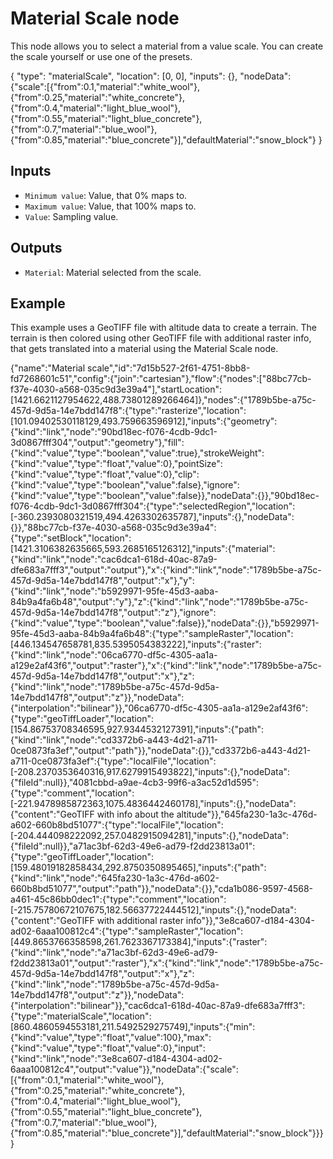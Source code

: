 # Material Scale node

This node allows you to select a material from a value scale. You can create the scale yourself or use one of the presets.

<Node>
    {
        "type": "materialScale",
        "location": [0, 0],
        "inputs": {},
        "nodeData": {"scale":[{"from":0.1,"material":"white_wool"},{"from":0.25,"material":"white_concrete"},{"from":0.4,"material":"light_blue_wool"},{"from":0.55,"material":"light_blue_concrete"},{"from":0.7,"material":"blue_wool"},{"from":0.85,"material":"blue_concrete"}],"defaultMaterial":"snow_block"}
    }
</Node>

## Inputs

-   `Minimum value`: Value, that 0% maps to.
-   `Maximum value`: Value, that 100% maps to.
-   `Value`: Sampling value.

## Outputs

-   `Material`: Material selected from the scale.

## Example

This example uses a GeoTIFF file with altitude data to create a terrain. The terrain is then colored using other GeoTIFF file with additional raster info, that gets translated into a material using the Material Scale node.

<NodeGraph>
    {"name":"Material scale","id":"7d15b527-2f61-4751-8bb8-fd7268601c51","config":{"join":"cartesian"},"flow":{"nodes":["88bc77cb-f37e-4030-a568-035c9d3e39a4"],"startLocation":[1421.6621127954622,488.73801289266464]},"nodes":{"1789b5be-a75c-457d-9d5a-14e7bdd147f8":{"type":"rasterize","location":[101.09402530118129,493.759663596912],"inputs":{"geometry":{"kind":"link","node":"90bd18ec-f076-4cdb-9dc1-3d0867fff304","output":"geometry"},"fill":{"kind":"value","type":"boolean","value":true},"strokeWeight":{"kind":"value","type":"float","value":0},"pointSize":{"kind":"value","type":"float","value":0},"clip":{"kind":"value","type":"boolean","value":false},"ignore":{"kind":"value","type":"boolean","value":false}},"nodeData":{}},"90bd18ec-f076-4cdb-9dc1-3d0867fff304":{"type":"selectedRegion","location":[-360.2393080321519,494.4263302635787],"inputs":{},"nodeData":{}},"88bc77cb-f37e-4030-a568-035c9d3e39a4":{"type":"setBlock","location":[1421.3106382635665,593.2685165126312],"inputs":{"material":{"kind":"link","node":"cac6dca1-618d-40ac-87a9-dfe683a7fff3","output":"output"},"x":{"kind":"link","node":"1789b5be-a75c-457d-9d5a-14e7bdd147f8","output":"x"},"y":{"kind":"link","node":"b5929971-95fe-45d3-aaba-84b9a4fa6b48","output":"y"},"z":{"kind":"link","node":"1789b5be-a75c-457d-9d5a-14e7bdd147f8","output":"z"},"ignore":{"kind":"value","type":"boolean","value":false}},"nodeData":{}},"b5929971-95fe-45d3-aaba-84b9a4fa6b48":{"type":"sampleRaster","location":[446.134547658781,835.5395054383222],"inputs":{"raster":{"kind":"link","node":"06ca6770-df5c-4305-aa1a-a129e2af43f6","output":"raster"},"x":{"kind":"link","node":"1789b5be-a75c-457d-9d5a-14e7bdd147f8","output":"x"},"z":{"kind":"link","node":"1789b5be-a75c-457d-9d5a-14e7bdd147f8","output":"z"}},"nodeData":{"interpolation":"bilinear"}},"06ca6770-df5c-4305-aa1a-a129e2af43f6":{"type":"geoTiffLoader","location":[154.86753708346595,927.9344532127391],"inputs":{"path":{"kind":"link","node":"cd3372b6-a443-4d21-a711-0ce0873fa3ef","output":"path"}},"nodeData":{}},"cd3372b6-a443-4d21-a711-0ce0873fa3ef":{"type":"localFile","location":[-208.2370353640316,917.6279915493822],"inputs":{},"nodeData":{"fileId":null}},"4081cbbd-a9ae-4cb3-99f6-a3ac52d1d595":{"type":"comment","location":[-221.9478985872363,1075.4836442460178],"inputs":{},"nodeData":{"content":"GeoTIFF with info about the altitude"}},"645fa230-1a3c-476d-a602-660b8bd51077":{"type":"localFile","location":[-204.444098222092,257.0482915094281],"inputs":{},"nodeData":{"fileId":null}},"a71ac3bf-62d3-49e6-ad79-f2dd23813a01":{"type":"geoTiffLoader","location":[159.48019182858434,292.8750350895465],"inputs":{"path":{"kind":"link","node":"645fa230-1a3c-476d-a602-660b8bd51077","output":"path"}},"nodeData":{}},"cda1b086-9597-4568-a461-45c86bb0dec1":{"type":"comment","location":[-215.75780672107675,182.56637722444512],"inputs":{},"nodeData":{"content":"GeoTIFF with additional raster info"}},"3e8ca607-d184-4304-ad02-6aaa100812c4":{"type":"sampleRaster","location":[449.8653766358598,261.7623367173384],"inputs":{"raster":{"kind":"link","node":"a71ac3bf-62d3-49e6-ad79-f2dd23813a01","output":"raster"},"x":{"kind":"link","node":"1789b5be-a75c-457d-9d5a-14e7bdd147f8","output":"x"},"z":{"kind":"link","node":"1789b5be-a75c-457d-9d5a-14e7bdd147f8","output":"z"}},"nodeData":{"interpolation":"bilinear"}},"cac6dca1-618d-40ac-87a9-dfe683a7fff3":{"type":"materialScale","location":[860.4860594553181,211.5492529275749],"inputs":{"min":{"kind":"value","type":"float","value":100},"max":{"kind":"value","type":"float","value":0},"input":{"kind":"link","node":"3e8ca607-d184-4304-ad02-6aaa100812c4","output":"value"}},"nodeData":{"scale":[{"from":0.1,"material":"white_wool"},{"from":0.25,"material":"white_concrete"},{"from":0.4,"material":"light_blue_wool"},{"from":0.55,"material":"light_blue_concrete"},{"from":0.7,"material":"blue_wool"},{"from":0.85,"material":"blue_concrete"}],"defaultMaterial":"snow_block"}}}}
</NodeGraph>
